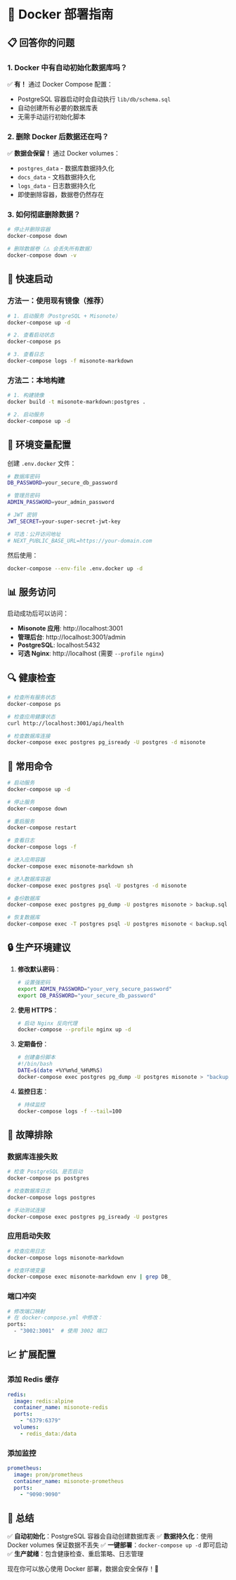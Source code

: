 # 🐳 Docker 部署指南

## 📋 **回答你的问题**

### 1. **Docker 中有自动初始化数据库吗？**
✅ **有！** 通过 Docker Compose 配置：
- PostgreSQL 容器启动时会自动执行 `lib/db/schema.sql`
- 自动创建所有必要的数据库表
- 无需手动运行初始化脚本

### 2. **删除 Docker 后数据还在吗？**
✅ **数据会保留！** 通过 Docker volumes：
- `postgres_data` - 数据库数据持久化
- `docs_data` - 文档数据持久化  
- `logs_data` - 日志数据持久化
- 即使删除容器，数据卷仍然存在

### 3. **如何彻底删除数据？**
```bash
# 停止并删除容器
docker-compose down

# 删除数据卷（⚠️ 会丢失所有数据）
docker-compose down -v
```

## 🚀 **快速启动**

### 方法一：使用现有镜像（推荐）
```bash
# 1. 启动服务（PostgreSQL + Misonote）
docker-compose up -d

# 2. 查看启动状态
docker-compose ps

# 3. 查看日志
docker-compose logs -f misonote-markdown
```

### 方法二：本地构建
```bash
# 1. 构建镜像
docker build -t misonote-markdown:postgres .

# 2. 启动服务
docker-compose up -d
```

## 🔧 **环境变量配置**

创建 `.env.docker` 文件：
```bash
# 数据库密码
DB_PASSWORD=your_secure_db_password

# 管理员密码
ADMIN_PASSWORD=your_admin_password

# JWT 密钥
JWT_SECRET=your-super-secret-jwt-key

# 可选：公开访问地址
# NEXT_PUBLIC_BASE_URL=https://your-domain.com
```

然后使用：
```bash
docker-compose --env-file .env.docker up -d
```

## 📊 **服务访问**

启动成功后可以访问：

- **Misonote 应用**: http://localhost:3001
- **管理后台**: http://localhost:3001/admin
- **PostgreSQL**: localhost:5432
- **可选 Nginx**: http://localhost (需要 `--profile nginx`)

## 🔍 **健康检查**

```bash
# 检查所有服务状态
docker-compose ps

# 检查应用健康状态
curl http://localhost:3001/api/health

# 检查数据库连接
docker-compose exec postgres pg_isready -U postgres -d misonote
```

## 📝 **常用命令**

```bash
# 启动服务
docker-compose up -d

# 停止服务
docker-compose down

# 重启服务
docker-compose restart

# 查看日志
docker-compose logs -f

# 进入应用容器
docker-compose exec misonote-markdown sh

# 进入数据库容器
docker-compose exec postgres psql -U postgres -d misonote

# 备份数据库
docker-compose exec postgres pg_dump -U postgres misonote > backup.sql

# 恢复数据库
docker-compose exec -T postgres psql -U postgres misonote < backup.sql
```

## 🔒 **生产环境建议**

1. **修改默认密码**：
   ```bash
   # 设置强密码
   export ADMIN_PASSWORD="your_very_secure_password"
   export DB_PASSWORD="your_secure_db_password"
   ```

2. **使用 HTTPS**：
   ```bash
   # 启动 Nginx 反向代理
   docker-compose --profile nginx up -d
   ```

3. **定期备份**：
   ```bash
   # 创建备份脚本
   #!/bin/bash
   DATE=$(date +%Y%m%d_%H%M%S)
   docker-compose exec postgres pg_dump -U postgres misonote > "backup_${DATE}.sql"
   ```

4. **监控日志**：
   ```bash
   # 持续监控
   docker-compose logs -f --tail=100
   ```

## 🐛 **故障排除**

### 数据库连接失败
```bash
# 检查 PostgreSQL 是否启动
docker-compose ps postgres

# 检查数据库日志
docker-compose logs postgres

# 手动测试连接
docker-compose exec postgres pg_isready -U postgres
```

### 应用启动失败
```bash
# 检查应用日志
docker-compose logs misonote-markdown

# 检查环境变量
docker-compose exec misonote-markdown env | grep DB_
```

### 端口冲突
```bash
# 修改端口映射
# 在 docker-compose.yml 中修改：
ports:
  - "3002:3001"  # 使用 3002 端口
```

## 📈 **扩展配置**

### 添加 Redis 缓存
```yaml
redis:
  image: redis:alpine
  container_name: misonote-redis
  ports:
    - "6379:6379"
  volumes:
    - redis_data:/data
```

### 添加监控
```yaml
prometheus:
  image: prom/prometheus
  container_name: misonote-prometheus
  ports:
    - "9090:9090"
```

## 🎯 **总结**

✅ **自动初始化**：PostgreSQL 容器会自动创建数据库表
✅ **数据持久化**：使用 Docker volumes 保证数据不丢失
✅ **一键部署**：`docker-compose up -d` 即可启动
✅ **生产就绪**：包含健康检查、重启策略、日志管理

现在你可以放心使用 Docker 部署，数据会安全保存！🎉
